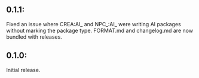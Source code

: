 ## 0.1.1:
Fixed an issue where CREA:AI_ and NPC_:AI_ were writing AI packages without marking the package type.
FORMAT.md and changelog.md are now bundled with releases.

## 0.1.0:
Initial release.